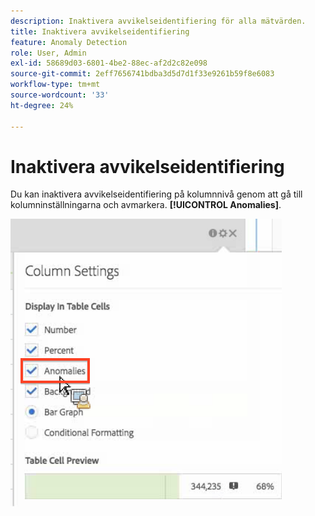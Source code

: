 ```yaml
---
description: Inaktivera avvikelseidentifiering för alla mätvärden.
title: Inaktivera avvikelseidentifiering
feature: Anomaly Detection
role: User, Admin
exl-id: 58689d03-6801-4be2-88ec-af2d2c82e098
source-git-commit: 2eff7656741bdba3d5d7d1f33e9261b59f8e6083
workflow-type: tm+mt
source-wordcount: '33'
ht-degree: 24%

---
```


# Inaktivera avvikelseidentifiering

Du kan inaktivera avvikelseidentifiering på kolumnnivå genom att gå till kolumninställningarna och avmarkera. **[!UICONTROL Anomalies]**.

![](assets/turnoff_anomalies.png)

